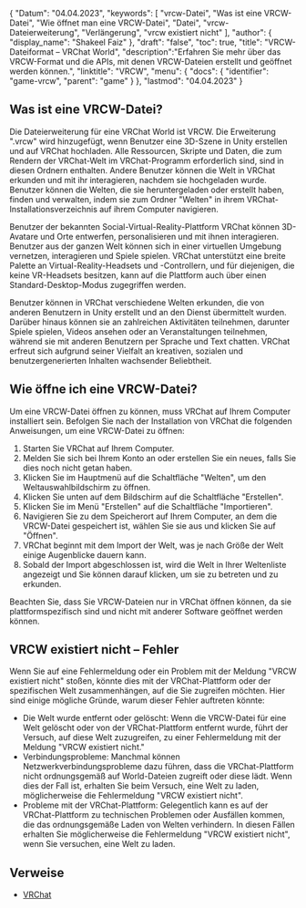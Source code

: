 {
"Datum": "04.04.2023",
  "keywords": [
"vrcw-Datei",
"Was ist eine VRCW-Datei",
"Wie öffnet man eine VRCW-Datei",
"Datei",
"vrcw-Dateierweiterung",
"Verlängerung",
"vrcw existiert nicht"
],
  "author": {
"display_name": "Shakeel Faiz"
},
"draft": "false",
"toc": true,
"title": "VRCW-Dateiformat – VRChat World",
  "description":"Erfahren Sie mehr über das VRCW-Format und die APIs, mit denen VRCW-Dateien erstellt und geöffnet werden können.",
"linktitle": "VRCW",
  "menu": {
    "docs": {
      "identifier": "game-vrcw",
"parent": "game"
}
},
"lastmod": "04.04.2023"
}

## Was ist eine VRCW-Datei?

Die Dateierweiterung für eine VRChat World ist VRCW. Die Erweiterung ".vrcw" wird hinzugefügt, wenn Benutzer eine 3D-Szene in Unity erstellen und auf VRChat hochladen. Alle Ressourcen, Skripte und Daten, die zum Rendern der VRChat-Welt im VRChat-Programm erforderlich sind, sind in diesen Ordnern enthalten. Andere Benutzer können die Welt in VRChat erkunden und mit ihr interagieren, nachdem sie hochgeladen wurde. Benutzer können die Welten, die sie heruntergeladen oder erstellt haben, finden und verwalten, indem sie zum Ordner "Welten" in ihrem VRChat-Installationsverzeichnis auf ihrem Computer navigieren.

Benutzer der bekannten Social-Virtual-Reality-Plattform VRChat können 3D-Avatare und Orte entwerfen, personalisieren und mit ihnen interagieren. Benutzer aus der ganzen Welt können sich in einer virtuellen Umgebung vernetzen, interagieren und Spiele spielen. VRChat unterstützt eine breite Palette an Virtual-Reality-Headsets und -Controllern, und für diejenigen, die keine VR-Headsets besitzen, kann auf die Plattform auch über einen Standard-Desktop-Modus zugegriffen werden.

Benutzer können in VRChat verschiedene Welten erkunden, die von anderen Benutzern in Unity erstellt und an den Dienst übermittelt wurden. Darüber hinaus können sie an zahlreichen Aktivitäten teilnehmen, darunter Spiele spielen, Videos ansehen oder an Veranstaltungen teilnehmen, während sie mit anderen Benutzern per Sprache und Text chatten. VRChat erfreut sich aufgrund seiner Vielfalt an kreativen, sozialen und benutzergenerierten Inhalten wachsender Beliebtheit.

## Wie öffne ich eine VRCW-Datei?

Um eine VRCW-Datei öffnen zu können, muss VRChat auf Ihrem Computer installiert sein. Befolgen Sie nach der Installation von VRChat die folgenden Anweisungen, um eine VRCW-Datei zu öffnen:

1. Starten Sie VRChat auf Ihrem Computer.
2. Melden Sie sich bei Ihrem Konto an oder erstellen Sie ein neues, falls Sie dies noch nicht getan haben.
3. Klicken Sie im Hauptmenü auf die Schaltfläche "Welten", um den Weltauswahlbildschirm zu öffnen.
4. Klicken Sie unten auf dem Bildschirm auf die Schaltfläche "Erstellen".
5. Klicken Sie im Menü "Erstellen" auf die Schaltfläche "Importieren".
6. Navigieren Sie zu dem Speicherort auf Ihrem Computer, an dem die VRCW-Datei gespeichert ist, wählen Sie sie aus und klicken Sie auf "Öffnen".
7. VRChat beginnt mit dem Import der Welt, was je nach Größe der Welt einige Augenblicke dauern kann.
8. Sobald der Import abgeschlossen ist, wird die Welt in Ihrer Weltenliste angezeigt und Sie können darauf klicken, um sie zu betreten und zu erkunden.

Beachten Sie, dass Sie VRCW-Dateien nur in VRChat öffnen können, da sie plattformspezifisch sind und nicht mit anderer Software geöffnet werden können.

## VRCW existiert nicht – Fehler

Wenn Sie auf eine Fehlermeldung oder ein Problem mit der Meldung "VRCW existiert nicht" stoßen, könnte dies mit der VRChat-Plattform oder der spezifischen Welt zusammenhängen, auf die Sie zugreifen möchten. Hier sind einige mögliche Gründe, warum dieser Fehler auftreten könnte:

- Die Welt wurde entfernt oder gelöscht: Wenn die VRCW-Datei für eine Welt gelöscht oder von der VRChat-Plattform entfernt wurde, führt der Versuch, auf diese Welt zuzugreifen, zu einer Fehlermeldung mit der Meldung "VRCW existiert nicht."
- Verbindungsprobleme: Manchmal können Netzwerkverbindungsprobleme dazu führen, dass die VRChat-Plattform nicht ordnungsgemäß auf World-Dateien zugreift oder diese lädt. Wenn dies der Fall ist, erhalten Sie beim Versuch, eine Welt zu laden, möglicherweise die Fehlermeldung "VRCW existiert nicht".
- Probleme mit der VRChat-Plattform: Gelegentlich kann es auf der VRChat-Plattform zu technischen Problemen oder Ausfällen kommen, die das ordnungsgemäße Laden von Welten verhindern. In diesen Fällen erhalten Sie möglicherweise die Fehlermeldung "VRCW existiert nicht", wenn Sie versuchen, eine Welt zu laden.

## Verweise
* [VRChat](https://en.wikipedia.org/wiki/VRChat)

